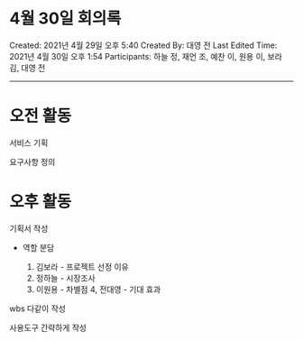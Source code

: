 # 4월 30일 회의록

Created: 2021년 4월 29일 오후 5:40
Created By: 대영 전
Last Edited Time: 2021년 4월 30일 오후 1:54
Participants: 하늘 정, 재언 조, 예찬 이, 원용 이, 보라 김, 대영 전

---

# 오전 활동

서비스 기획

요구사항 정의

# 오후 활동

기획서 작성

- 역할 분담

    1. 김보라 - 프로젝트 선정 이유
    2. 정하늘 - 시장조사
    3. 이원용 - 차별점
    4, 전대영 - 기대 효과

wbs 다같이 작성

사용도구 간략하게 작성